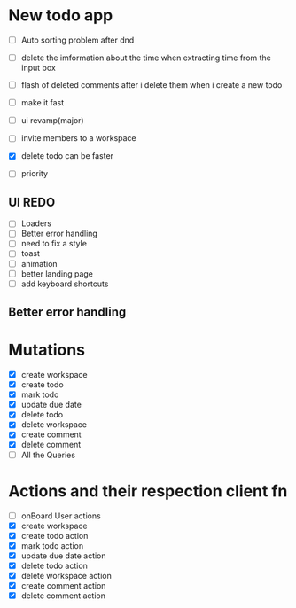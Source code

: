 # New todo app
- [ ] Auto sorting problem after dnd
- [ ] delete the imformation about the time when extracting time from the input box
- [ ] flash of deleted comments after i delete them when i create a new todo
- [ ] make it fast
- [ ] ui revamp(major)
- [ ] invite members to a workspace
- [x] delete todo can be faster
- [ ] priority


## UI REDO

- [ ] Loaders
- [ ] Better error handling
- [ ] need to fix a style
- [ ] toast
- [ ] animation 
- [ ] better landing page
- [ ] add keyboard shortcuts

## Better error handling

# Mutations

- [x] create workspace
- [x] create todo
- [x] mark todo
- [x] update due date
- [x] delete todo
- [x] delete workspace
- [x] create comment
- [x] delete comment
- [ ] All the Queries

# Actions and their respection client fn
- [ ] onBoard User actions
- [x] create workspace
- [x] create todo action
- [x] mark todo action
- [x] update due date action
- [x] delete todo action
- [x] delete workspace action
- [x] create comment action
- [x] delete comment action
